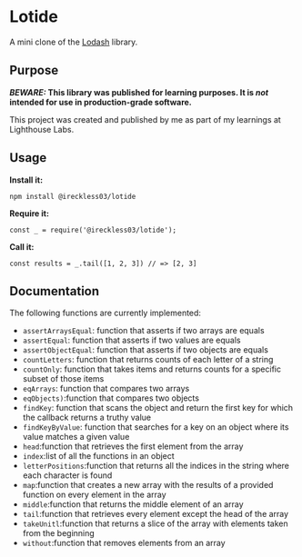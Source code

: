 # Lotide

A mini clone of the [Lodash](https://lodash.com) library.

## Purpose

**_BEWARE:_ This library was published for learning purposes. It is _not_ intended for use in production-grade software.**

This project was created and published by me as part of my learnings at Lighthouse Labs. 

## Usage

**Install it:**

`npm install @ireckless03/lotide`

**Require it:**

`const _ = require('@ireckless03/lotide');`

**Call it:**

`const results = _.tail([1, 2, 3]) // => [2, 3]`

## Documentation

The following functions are currently implemented:

* `assertArraysEqual`: function that asserts if two arrays are equals
* `assertEqual`: function that asserts if two values are equals
* `assertObjectEqual`: function that asserts if two objects are equals
* `countLetters`: function that returns counts of each letter of a string
* `countOnly`: function that takes items and returns counts for a specific subset of those items
* `eqArrays`: function that compares two arrays
* `eqObjects)`:function that compares two objects
* `findKey`: function that scans the object and return the first key for which the callback returns a truthy value
* `findKeyByValue`: function that searches for a key on an object where its value matches a given value
* `head`:function that retrieves the first element from the array
* `index`:list of all the functions in an object
* `letterPositions`:function that returns all the indices in the string where each character is found
* `map`:function that creates a new array with the results of a provided function on every element in the array
* `middle`:function that returns the middle element of an array
* `tail`:function that retrieves every element except the head of the array
* `takeUnitl`:function that returns a slice of the array with elements taken from the beginning
* `without`:function that removes elements from an array

